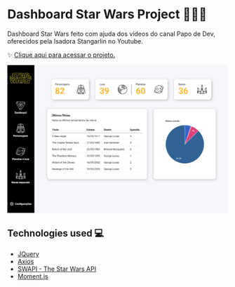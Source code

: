 # Dashboard Star Wars Project 👩🏻‍🚀

Dashboard Star Wars feito com ajuda dos vídeos do canal Papo de Dev, oferecidos pela Isadora Stangarlin no Youtube.

✨ [Clique aqui para acessar o projeto.]()

![About Me](assets/dashboard-star-wars.png)

## Technologies used 💻

- [JQuery](https://jquery.com/)
- [Axios](https://github.com/axios/axios)
- [SWAPI - The Star Wars API](https://swapi.dev/)
- [Moment.js](https://momentjs.com/)
